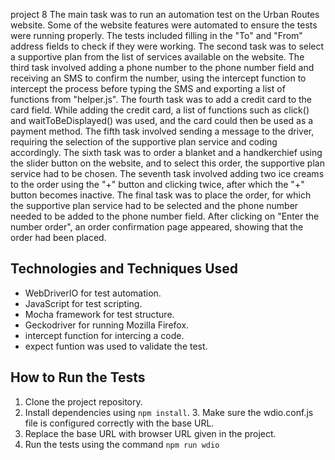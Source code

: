 project 8
The main task was to run an automation test on the Urban Routes website. Some of the website features were automated to ensure the tests were running properly. The tests included filling in the "To" and "From" address fields to check if they were working. The second task was to select a supportive plan from the list of services available on the website. The third task involved adding a phone number to the phone number field and receiving an SMS to confirm the number, using the intercept function to intercept the process before typing the SMS and exporting a list of functions from "helper.js". The fourth task was to add a credit card to the card field. While adding the credit card, a list of functions such as click() and waitToBeDisplayed() was used, and the card could then be used as a payment method. The fifth task involved sending a message to the driver, requiring the selection of the supportive plan service and coding accordingly. The sixth task was to order a blanket and a handkerchief using the slider button on the website, and to select this order, the supportive plan service had to be chosen. The seventh task involved adding two ice creams to the order using the "+" button and clicking twice, after which the "+" button becomes inactive. The final task was to place the order, for which the supportive plan service had to be selected and the phone number needed to be added to the phone number field. After clicking on "Enter the number order", an order confirmation page appeared, showing that the order had been placed.

## Technologies and Techniques Used
- WebDriverIO for test automation.
- JavaScript for test scripting.
- Mocha framework for test structure.
- Geckodriver for running Mozilla Firefox. 
- intercept function for intercing a code.
- expect funtion was used to validate the test. 

## How to Run the Tests
1. Clone the project repository.
2. Install dependencies using `npm install`.
3. Make sure the wdio.conf.js file is configured correctly with the base URL.
4. Replace the base URL with browser URL given in the project.
4. Run the tests using the command `npm run wdio`
